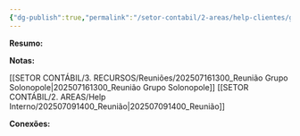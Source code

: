 ```yaml
---
{"dg-publish":true,"permalink":"/setor-contabil/2-areas/help-clientes/grupo-solonopole/","dgPassFrontmatter":true,"created":"2024-12-18T09:52:07.459-03:00","updated":"2025-08-12T10:57:28.948-03:00"}
---
```


**Resumo:**


**Notas:**

[[SETOR CONTÁBIL/3. RECURSOS/Reuniões/202507161300_Reunião Grupo Solonopole\|202507161300_Reunião Grupo Solonopole]]
[[SETOR CONTÁBIL/2. AREAS/Help Interno/202507091400_Reunião\|202507091400_Reunião]]


**Conexões:**


